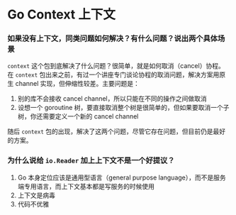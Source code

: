 # Go Context 上下文

### 如果没有上下文，同类问题如何解决？有什么问题？说出两个具体场景
    
`context` 这个包到底解决了什么问题？很简单，就是如何取消（cancel）协程。在 `context` 包出来之前，有过一个讲座专门谈论协程的取消问题，解决方案用原生 channel 实现，但伸缩性较差。主要问题是：

1. 别的库不会接收 cancel channel，所以只能在不同的操作之间做取消
2. 设想一个 goroutine 树，要直接取消整个树是很简单的，但如果要取消一个子树，你还需要定义一个新的 cancel channel

随后 `context` 包的出现，解决了这两个问题，尽管它存在问题，但目前仍是最好的方案。
    
### 为什么说给 `io.Reader` 加上上下文不是一个好提议？
1. Go 本身定位应该是通用型语言（general purpose language），而不是服务端专用语言，而上下文基本都是写服务的时候使用
2. 上下文是病毒
3. 代码不优雅